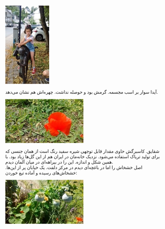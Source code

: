 <!-- 
.. title: تعطیلات در آلمان-شانزده جولای دوهزار و پانزده
.. slug: 2015-07-16-lopen-in-delft
.. date: 2015-07-16 20:14:54 UTC+02:00
.. tags: 
.. category: پیاده‌روی در دلفت
.. link: 
.. description: 
.. type: text
-->

![germany](/20150716_120016650_small.jpg)

آیدا سوار بر اسب مجسمه. گرمش بود و حوصله نداشت. چهره‌اش هم نشان می‌دهد.

![germany](/20150716_134343472_small.jpg)

شقایق. کاسبرگش حاوی مقدار قابل توجهی شیره سفید رنگ است از همان جنسی که برای تولید تریاک استفاده می‌شود. نزدیک خانه‌‌مان در ایران هم از این گل‌ها زیاد بود. با همین شکل و اندازه. این را در بیراهه‌ای در میان آلمان دیدم.  
اصل خشخاش را اما در باغچه‌ای دیدم در مرکز دلفت. یک خیابان پر از این‌ها. خشخاش‌های رسیده و آماده تیغ خوردن:

![delft](/20150808_162822427_small.jpg)

